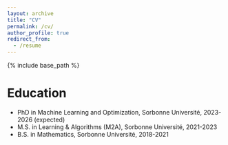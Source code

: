 ```yaml
---
layout: archive
title: "CV"
permalink: /cv/
author_profile: true
redirect_from:
  - /resume
---
```


{% include base_path %}

Education
======
* PhD in Machine Learning and Optimization, Sorbonne Université, 2023-2026 (expected)
* M.S. in Learning & Algorithms (M2A), Sorbonne Université, 2021-2023
* B.S. in Mathematics, Sorbonne Université, 2018-2021


  
